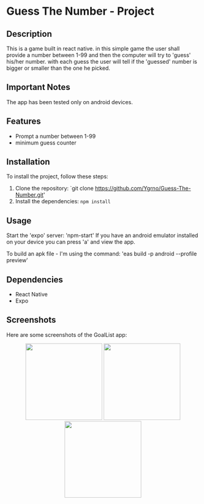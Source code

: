 # Guess The Number - Project

## Description

This is a game built in react native. in this simple game the user shall provide a number between 1-99 and then the computer will try to 'guess' his/her number. 
with each guess the user will tell if the 'guessed' number is bigger or smaller than the one he picked.

## Important Notes

The app has been tested only on android devices.

## Features

- Prompt a number between 1-99
- minimum guess counter

## Installation

To install the project, follow these steps:

1. Clone the repository: `git clone https://github.com/Ygrno/Guess-The-Number.git'
2. Install the dependencies: `npm install`

## Usage

Start the 'expo' server: 'npm-start'
If you have an android emulator installed on your device you can press 'a' and view the app. 

To build an apk file - I'm using the command: 'eas build -p android --profile preview'

## Dependencies

- React Native
- Expo

## Screenshots

Here are some screenshots of the GoalList app:

<p float="left" align="center">
  <img src="https://github.com/Ygrno/GoaListApp/assets/26521541/1f681ac9-766b-489c-9945-9e78219265af" width="200" /> 
  <img src="https://github.com/Ygrno/GoaListApp/assets/26521541/a7e6014e-6a1e-44db-a467-74c9c9a1871c" width="200" /> 
  <img src="https://github.com/Ygrno/GoaListApp/assets/26521541/c94b28ff-c8b4-423a-aae4-53ff49310e7c" width="200" />
</p>
